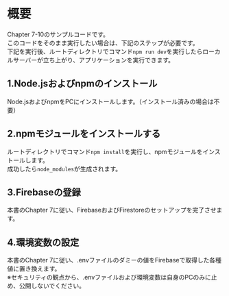# 概要
Chapter 7-10のサンプルコードです。  
このコードをそのまま実行したい場合は、下記のステップが必要です。  
下記を実行後、ルートディレクトリでコマンド`npm run dev`を実行したらローカルサーバーが立ち上がり、アプリケーションを実行できます。

## 1.Node.jsおよびnpmのインストール
Node.jsおよびnpmをPCにインストールします。（インストール済みの場合は不要）

## 2.npmモジュールをインストールする
ルートディレクトリでコマンド`npm install`を実行し、npmモジュールをインストールします。  
成功したら`node_modules`が生成されます。

## 3.Firebaseの登録
本書のChapter 7に従い、FirebaseおよびFirestoreのセットアップを完了させます。

## 4.環境変数の設定
本書のChapter 7に従い、.envファイルのダミーの値をFirebaseで取得した各種値に置き換えます。  
※セキュリティの観点から、.envファイルおよび環境変数は自身のPCのみに止め、公開しないでください。